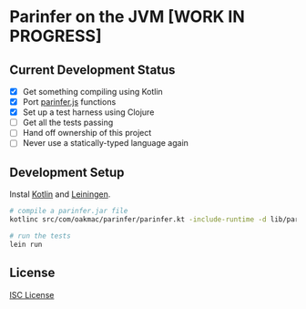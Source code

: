 # Parinfer on the JVM [**WORK IN PROGRESS**]

## Current Development Status

* [x] Get something compiling using Kotlin
* [x] Port [parinfer.js] functions
* [x] Set up a test harness using Clojure
* [ ] Get all the tests passing
* [ ] Hand off ownership of this project
* [ ] Never use a statically-typed language again

## Development Setup

Instal [Kotlin] and [Leiningen].

```sh
# compile a parinfer.jar file
kotlinc src/com/oakmac/parinfer/parinfer.kt -include-runtime -d lib/parinfer.jar

# run the tests
lein run
```

## License

[ISC License]

[parinfer.js]:https://github.com/shaunlebron/parinfer/blob/master/lib/parinfer.js
[Kotlin]:https://kotlinlang.org/docs/tutorials/command-line.html
[Leiningen]:http://leiningen.org/
[ISC License]:LICENSE.md

